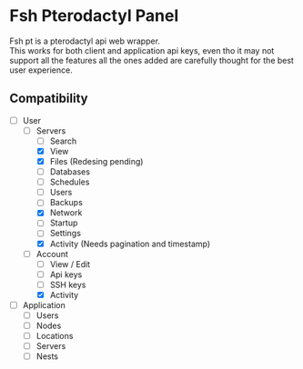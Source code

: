# Fsh Pterodactyl Panel
Fsh pt is a pterodactyl api web wrapper.\
This works for both client and application api keys, even tho it may not support all the features all the ones added are carefully thought for the best user experience.

## Compatibility
- [ ] User
  - [ ] Servers
    - [ ] Search
    - [x] View
    - [x] Files (Redesing pending)
    - [ ] Databases
    - [ ] Schedules
    - [ ] Users
    - [ ] Backups
    - [x] Network
    - [ ] Startup
    - [ ] Settings
    - [x] Activity (Needs pagination and timestamp)
  - [ ] Account
    - [ ] View / Edit
    - [ ] Api keys
    - [ ] SSH keys
    - [x] Activity
- [ ] Application
  - [ ] Users
  - [ ] Nodes
  - [ ] Locations
  - [ ] Servers
  - [ ] Nests